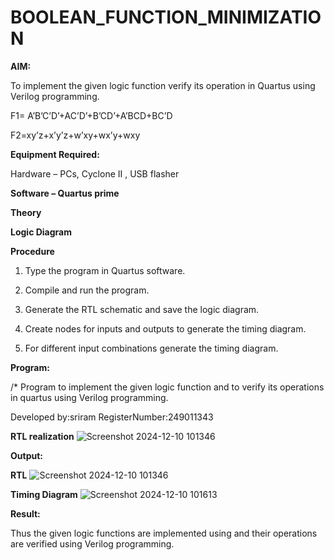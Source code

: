 # BOOLEAN_FUNCTION_MINIMIZATION

**AIM:**

To implement the given logic function verify its operation in Quartus using Verilog programming.

F1= A’B’C’D’+AC’D’+B’CD’+A’BCD+BC’D 

F2=xy’z+x’y’z+w’xy+wx’y+wxy

**Equipment Required:**

Hardware – PCs, Cyclone II , USB flasher

**Software – Quartus prime**

**Theory**

**Logic Diagram**

**Procedure**

1.	Type the program in Quartus software.

2.	Compile and run the program.

3.	Generate the RTL schematic and save the logic diagram.

4.	Create nodes for inputs and outputs to generate the timing diagram.

5.	For different input combinations generate the timing diagram.


**Program:**

/* Program to implement the given logic function and to verify its operations in quartus using Verilog programming. 

Developed by:sriram
RegisterNumber:249011343


**RTL realization**
![Screenshot 2024-12-10 101346](https://github.com/user-attachments/assets/ae5780fb-b753-4116-b69c-7684d4d91336)

**Output:**

**RTL**
![Screenshot 2024-12-10 101346](https://github.com/user-attachments/assets/954d4659-8557-4981-a8dd-be4c93796016)

**Timing Diagram**
![Screenshot 2024-12-10 101613](https://github.com/user-attachments/assets/d1899511-f1c0-40c9-8715-a314730b77d2)

**Result:**

Thus the given logic functions are implemented using and their operations are verified using Verilog programming.

